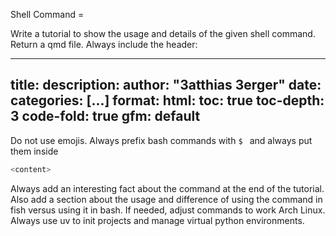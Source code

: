Shell Command = 

Write a tutorial to show the usage and details of the given shell command. Return a qmd file.
Always include the header:

---
title:
description:
author: "3atthias 3erger"
date: 
categories: [...]
format:
  html:
    toc: true
    toc-depth: 3
    code-fold: true
  gfm: default
---

Do not use emojis. Always prefix bash commands with `$ ` and always put them inside

``` {.bash filename="Terminal"}
<content>
```

Always add an interesting fact about the command at the end of the tutorial. 
Also add a section about the usage and difference of using the 
command in fish versus using it in bash. If needed, adjust commands to work
Arch Linux. Always use uv to init projects and manage virtual python environments.